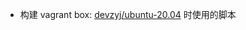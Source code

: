 
- 构建 vagrant box: [devzyj/ubuntu-20.04][1] 时使用的脚本

[1]: https://app.vagrantup.com/devzyj/boxes/ubuntu-20.04
